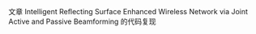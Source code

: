  

文章 Intelligent Reﬂecting Surface Enhanced Wireless Network via Joint Active and Passive Beamforming 的代码复现
